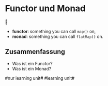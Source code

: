 # Functor und Monad
🧿

- **functor**: something you can call  `map()`  on, 
- **monad**: something you can call  `flatMap()` on. 

## Zusammenfassung
- Was ist ein Functor?
- Was ist ein Monad?


#nur learning unit# #learning unit#